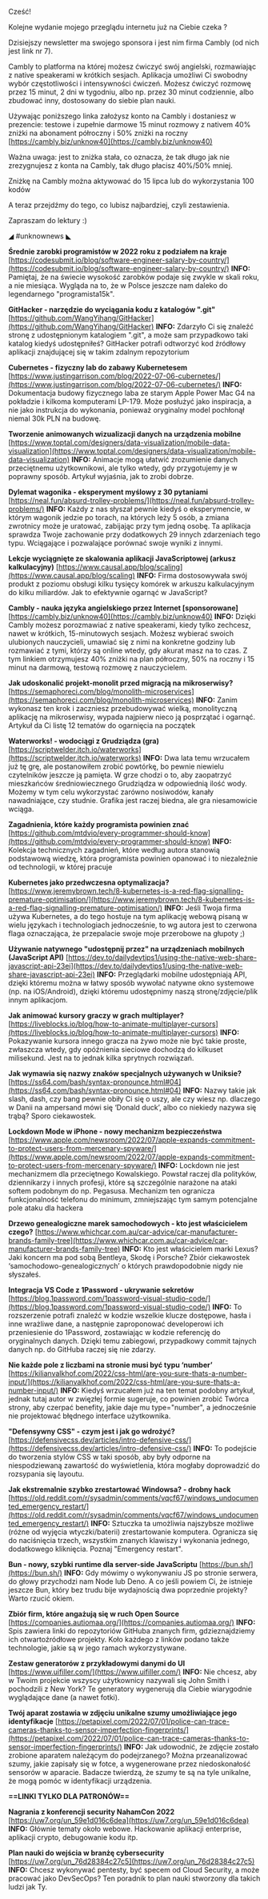 Cześć!

Kolejne wydanie mojego przeglądu internetu już na Ciebie czeka ?

Dzisiejszy newsletter ma swojego sponsora i jest nim firma Cambly (od nich jest link nr 7).

Cambly to platforma na której możesz ćwiczyć swój angielski, rozmawiając z native speakerami w krótkich sesjach. Aplikacja umożliwi Ci swobodny wybór częstotliwości i intensywności ćwiczeń. Możesz ćwiczyć rozmowę przez 15 minut, 2 dni w tygodniu, albo np. przez 30 minut codziennie, albo zbudować inny, dostosowany do siebie plan nauki.

Używając poniższego linka założysz konto na Cambly i dostaniesz w prezencie:
testowe i zupełnie darmowe 15 minut rozmowy z nativem
40% zniżki na abonament półroczny i 50% zniżki na roczny
[https://cambly.biz/unknow40](https://cambly.biz/unknow40)

Ważna uwaga: jest to zniżka stała, co oznacza, że tak długo jak nie zrezygnujesz z konta na Cambly, tak długo płacisz 40%/50% mniej.

Zniżkę na Cambly można aktywować do 15 lipca lub do wykorzystania 100 kodów

 

A teraz przejdźmy do tego, co lubisz najbardziej, czyli zestawienia.

Zapraszam do lektury :)

 

◢ #unknownews ◣

**Średnie zarobki programistów w 2022 roku z podziałem na kraje**
[https://codesubmit.io/blog/software-engineer-salary-by-country/](https://codesubmit.io/blog/software-engineer-salary-by-country/)
**INFO:** Pamiętaj, że na świecie wysokość zarobków podaje się zwykle w skali roku, a nie miesiąca. Wygląda na to, że w Polsce jeszcze nam daleko do legendarnego "programista15k".

**GitHacker - narzędzie do wyciągania kodu z katalogów ".git"**
[https://github.com/WangYihang/GitHacker](https://github.com/WangYihang/GitHacker)
**INFO:** Zdarzyło Ci się znaleźć stronę z udostępnionym katalogiem ".git", a może sam przypadkowo taki katalog kiedyś udostępniłeś? GitHacker potrafi odtworzyć kod źródłowy aplikacji znajdującej się w takim zdalnym repozytorium

**Cubernetes - fizyczny lab do zabawy Kubernetesem**
[https://www.justingarrison.com/blog/2022-07-06-cubernetes/](https://www.justingarrison.com/blog/2022-07-06-cubernetes/)
**INFO:** Dokumentacja budowy fizycznego laba ze starym Apple Power Mac G4 na pokładzie i kilkoma komputerami LP-179. Może posłużyć jako inspiracja, a nie jako instrukcja do wykonania, ponieważ oryginalny model pochłonął niemal 30k PLN na budowę.

**Tworzenie animowanych wizualizacji danych na urządzenia mobilne**
[https://www.toptal.com/designers/data-visualization/mobile-data-visualization](https://www.toptal.com/designers/data-visualization/mobile-data-visualization)
**INFO:** Animacje mogą ułatwić zrozumienie danych przeciętnemu użytkownikowi, ale tylko wtedy, gdy przygotujemy je w poprawny sposób. Artykuł wyjaśnia, jak to zrobi dobrze.

**Dylemat wagonika - eksperyment myślowy z 30 pytaniami**
[https://neal.fun/absurd-trolley-problems/](https://neal.fun/absurd-trolley-problems/)
**INFO:** Każdy z nas słyszał pewnie kiedyś o eksperymencie, w którym wagonik jedzie po torach, na których leży 5 osób, a zmiana zwrotnicy może je uratować, zabijając przy tym jedną osobę. Ta aplikacja sprawdza Twoje zachowanie przy dodatkowych 29 innych zdarzeniach tego typu. Wciągające i pozwalające porównać swoje wyniki z innymi.

**Lekcje wyciągnięte ze skalowania aplikacji JavaScriptowej (arkusz kalkulacyjny)**
[https://www.causal.app/blog/scaling](https://www.causal.app/blog/scaling)
**INFO:** Firma dostosowywała swój produkt z poziomu obsługi kilku tysięcy komórek w arkuszu kalkulacyjnym do kilku miliardów. Jak to efektywnie ogarnąć w JavaScript?

**Cambly - nauka języka angielskiego przez Internet [sponsorowane]**
[https://cambly.biz/unknow40](https://cambly.biz/unknow40)
**INFO:** Dzięki Cambly możesz porozmawiać z native speakerami, kiedy tylko zechcesz, nawet w krótkich, 15-minutowych sesjach. Możesz wybierać swoich ulubionych nauczycieli, umawiać się z nimi na konkretne godziny lub rozmawiać z tymi, którzy są online wtedy, gdy akurat masz na to czas. Z tym linkiem otrzymujesz 40% zniżki na plan półroczny, 50% na roczny i 15 minut na darmową, testową rozmowę z nauczycielem.

**Jak udoskonalić projekt-monolit przed migracją na mikroserwisy?**
[https://semaphoreci.com/blog/monolith-microservices](https://semaphoreci.com/blog/monolith-microservices)
**INFO:** Zanim wykonasz ten krok i zaczniesz przebudowywać wielką, monolityczną aplikację na mikroserwisy, wypada najpierw nieco ją posprzątać i ogarnąć. Artykuł da Ci listę 12 tematów do ogarnięcia na początek

**Waterworks! - wodociągi z Grudziądza (gra)**
[https://scriptwelder.itch.io/waterworks](https://scriptwelder.itch.io/waterworks)
**INFO:** Dwa lata temu wrzucałem już tę grę, ale postanowiłem zrobić powtórkę, bo pewnie niewielu czytelników jeszcze ją pamięta. W grze chodzi o to, aby zaopatrzyć mieszkańców średniowiecznego Grudziądza w odpowiednią ilość wody. Możemy w tym celu wykorzystać zarówno nosiwodów, kanały nawadniające, czy studnie. Grafika jest raczej biedna, ale gra niesamowicie wciąga.

**Zagadnienia, które każdy programista powinien znać**
[https://github.com/mtdvio/every-programmer-should-know](https://github.com/mtdvio/every-programmer-should-know)
**INFO:** Kolekcja technicznych zagadnień, które według autora stanowią podstawową wiedzę, która programista powinien opanować i to niezależnie od technologii, w której pracuje

**Kubernetes jako przedwczesna optymalizacja?**
[https://www.jeremybrown.tech/8-kubernetes-is-a-red-flag-signalling-premature-optimisation/](https://www.jeremybrown.tech/8-kubernetes-is-a-red-flag-signalling-premature-optimisation/)
**INFO:** Jeśli Twoja firma używa Kubernetes, a do tego hostuje na tym aplikację webową pisaną w wielu językach i technologiach jednocześnie, to wg autora jest to czerwona flaga oznaczająca, że przepalacie swoje moje przerobowe na głupoty ;)

**Używanie natywnego "udostępnij przez" na urządzeniach mobilnych (JavaScript API)**
[https://dev.to/dailydevtips1/using-the-native-web-share-javascript-api-23ei](https://dev.to/dailydevtips1/using-the-native-web-share-javascript-api-23ei)
**INFO:** Przeglądarki mobilne udostępniają API, dzięki któremu można w łatwy sposób wywołać natywne okno systemowe (np. na iOS/Android), dzięki któremu udostępnimy naszą stronę/zdjęcie/plik innym aplikacjom.

**Jak animować kursory graczy w grach multiplayer?**
[https://liveblocks.io/blog/how-to-animate-multiplayer-cursors](https://liveblocks.io/blog/how-to-animate-multiplayer-cursors)
**INFO:** Pokazywanie kursora innego gracza na żywo może nie być takie proste, zwłaszcza wtedy, gdy opóźnienia sieciowe dochodzą do kilkuset milisekund. Jest na to jednak kilka sprytnych rozwiązań.

**Jak wymawia się nazwy znaków specjalnych używanych w Uniksie?**
[https://ss64.com/bash/syntax-pronounce.html#04](https://ss64.com/bash/syntax-pronounce.html#04)
**INFO:** Nazwy takie jak slash, dash, czy bang pewnie obiły Ci się o uszy, ale czy wiesz np. dlaczego w Danii na ampersand mówi się &lsquo;Donald duck&rsquo;, albo co niekiedy nazywa się trąbą? Sporo ciekawostek.

**Lockdown Mode w iPhone - nowy mechanizm bezpieczeństwa**
[https://www.apple.com/newsroom/2022/07/apple-expands-commitment-to-protect-users-from-mercenary-spyware/](https://www.apple.com/newsroom/2022/07/apple-expands-commitment-to-protect-users-from-mercenary-spyware/)
**INFO:** Lockdown nie jest mechanizmem dla przeciętnego Kowalskiego. Powstał raczej dla polityków, dziennikarzy i innych profesji, które są szczególnie narażone na ataki softem podobnym do np. Pegasusa. Mechanizm ten ogranicza funkcjonalność telefonu do minimum, zmniejszając tym samym potencjalne pole ataku dla hackera

**Drzewo genealogiczne marek samochodowych - kto jest właścicielem czego?**
[https://www.whichcar.com.au/car-advice/car-manufacturer-brands-family-tree](https://www.whichcar.com.au/car-advice/car-manufacturer-brands-family-tree)
**INFO:** Kto jest właścicielem marki Lexus? Jaki koncern ma pod sobą Bentleya, Skodę i Porsche? Zbiór ciekawostek &lsquo;samochodowo-genealogicznych&rsquo; o których prawdopodobnie nigdy nie słyszałeś.

**Integracja VS Code z 1Password - ukrywanie sekretów**
[https://blog.1password.com/1password-visual-studio-code/](https://blog.1password.com/1password-visual-studio-code/)
**INFO:** To rozszerzenie potrafi znaleźć w kodzie wszelkie klucze dostępowe, hasła i inne wrażliwe dane, a następnie zaproponować developerowi ich przeniesienie do 1Password, zostawiając w kodzie referencję do oryginalnych danych. Dzięki temu zabiegowi, przypadkowy commit tajnych danych np. do GitHuba raczej się nie zdarzy.

**Nie każde pole z liczbami na stronie musi być typu &lsquo;number&rsquo;**
[https://kilianvalkhof.com/2022/css-html/are-you-sure-thats-a-number-input/](https://kilianvalkhof.com/2022/css-html/are-you-sure-thats-a-number-input/)
**INFO:** Kiedyś wrzucałem już na ten temat podobny artykuł, jednak tutaj autor w zwięzłej formie sugeruje, co powinien zrobić Twórca strony, aby czerpać benefity, jakie daje mu type="number", a jednocześnie nie projektować błędnego interface użytkownika.

**"Defensywny CSS" - czym jest i jak go wdrożyć?**
[https://defensivecss.dev/articles/intro-defensive-css/](https://defensivecss.dev/articles/intro-defensive-css/)
**INFO:** To podejście do tworzenia stylów CSS w taki sposób, aby były odporne na niespodziewaną zawartość do wyświetlenia, która mogłaby doprowadzić do rozsypania się layoutu.

**Jak ekstremalnie szybko zrestartować Windowsa? - drobny hack**
[https://old.reddit.com/r/sysadmin/comments/vqcf67/windows_undocumented_emergency_restart/](https://old.reddit.com/r/sysadmin/comments/vqcf67/windows_undocumented_emergency_restart/)
**INFO:** Sztuczka ta umożliwia najszybsze możliwe (różne od wyjęcia wtyczki/baterii) zrestartowanie komputera. Ogranicza się do naciśnięcia trzech, wszystkim znanych klawiszy i wykonania jednego, dodatkowego kliknięcia. Poznaj "Emergency restart".

**Bun - nowy, szybki runtime dla server-side JavaScriptu**
[https://bun.sh/](https://bun.sh/)
**INFO:** Gdy mówimy o wykonywaniu JS po stronie serwera, do głowy przychodzi nam Node lub Deno. A co jeśli powiem Ci, że istnieje jeszcze Bun, który bez trudu bije wydajnością dwa poprzednie projekty? Warto rzucić okiem.

**Zbiór firm, które angażują się w ruch Open Source**
[https://companies.autiomaa.org/](https://companies.autiomaa.org/)
**INFO:** Spis zawiera linki do repozytoriów GitHuba znanych firm, gdzieznajdziemy ich otwartoźródłowe projekty. Koło każdego z linków podano także technologie, jakie są w jego ramach wykorzystywane.

**Zestaw generatorów z przykładowymi danymi do UI**
[https://www.uifiller.com/](https://www.uifiller.com/)
**INFO:** Nie chcesz, aby w Twoim projekcie wszyscy użytkownicy nazywali się John Smith i pochodzili z New York? Te generatory wygenerują dla Ciebie wiarygodnie wyglądające dane (a nawet fotki).

**Twój aparat zostawia w zdjęciu unikalne szumy umożliwiające jego identyfikacje**
[https://petapixel.com/2022/07/01/police-can-trace-cameras-thanks-to-sensor-imperfection-fingerprints/](https://petapixel.com/2022/07/01/police-can-trace-cameras-thanks-to-sensor-imperfection-fingerprints/)
**INFO:** Jak udowodnić, że zdjęcie zostało zrobione aparatem należącym do podejrzanego? Można przeanalizować szumy, jakie zapisały się w fotce, a wygenerowane przez niedoskonałość sensorów w aparacie. Badacze twierdzą, że szumy te są na tyle unikalne, że mogą pomóc w identyfikacji urządzenia.

**==LINKI TYLKO DLA PATRONÓW==**

**Nagrania z konferencji security NahamCon 2022**
[https://uw7.org/un_59e1d016c6dea](https://uw7.org/un_59e1d016c6dea)
**INFO:** Głównie tematy około webowe. Hackowanie aplikacji enterprise, aplikacji crypto, debugowanie kodu itp.

**Plan nauki do wejścia w branżę cybersecurity**
[https://uw7.org/un_76d28384c27c5](https://uw7.org/un_76d28384c27c5)
**INFO:** Chcesz wykonywać pentesty, być specem od Cloud Security, a może pracować jako DevSecOps? Ten poradnik to plan nauki stworzony dla takich ludzi jak Ty.